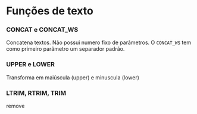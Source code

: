 # Funções de texto

### CONCAT e CONCAT_WS

Concatena textos. Não possui numero fixo de parâmetros. O `CONCAT_WS` tem como primeiro parâmetro um separador padrão.

### UPPER e LOWER
Transforma em maiúscula (upper) e minuscula (lower)

### LTRIM, RTRIM, TRIM
remove
<!--stackedit_data:
eyJoaXN0b3J5IjpbNzU5NjA3MjI4XX0=
-->